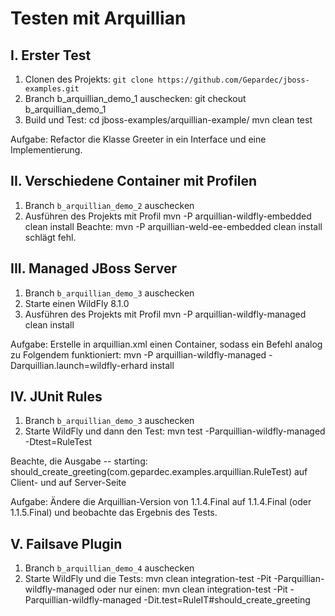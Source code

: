 Testen mit Arquillian
=====================

I. Erster Test
--------------
1. Clonen des Projekts: `git clone https://github.com/Gepardec/jboss-examples.git`
2. Branch b_arquillian_demo_1 auschecken: git checkout b_arquillian_demo_1
3. Build und Test:
    cd jboss-examples/arquillian-example/
    mvn clean test

Aufgabe:
    Refactor die Klasse Greeter in ein Interface und eine Implementierung.
    

II. Verschiedene Container mit Profilen
---------------------------------------
1. Branch `b_arquillian_demo_2` auschecken
2. Ausführen des Projekts mit Profil
    mvn -P arquillian-wildfly-embedded clean install
Beachte:
    mvn -P arquillian-weld-ee-embedded clean install
schlägt fehl.


III. Managed JBoss Server
-------------------------
1. Branch `b_arquillian_demo_3` auschecken
2. Starte einen WildFly 8.1.0
3. Ausführen des Projekts mit Profil
    mvn -P arquillian-wildfly-managed clean install

Aufgabe:
    Erstelle in arquillian.xml einen Container, sodass ein Befehl analog zu Folgendem funktioniert:
    mvn -P arquillian-wildfly-managed -Darquillian.launch=wildfly-erhard install


IV. JUnit Rules
---------------
1. Branch `b_arquillian_demo_3` auschecken
2. Starte WildFly und dann den Test:
    mvn test -Parquillian-wildfly-managed -Dtest=RuleTest
    
Beachte, die Ausgabe
-- starting: should_create_greeting(com.gepardec.examples.arquillian.RuleTest)
auf Client- und auf Server-Seite

Aufgabe: Ändere die Arquillian-Version von 1.1.4.Final auf 1.1.4.Final (oder 1.1.5.Final)
   und beobachte das Ergebnis des Tests.
 
 
V. Failsave Plugin
------------------
1. Branch `b_arquillian_demo_4` auschecken
2. Starte WildFly und die Tests:
    mvn clean integration-test -Pit -Parquillian-wildfly-managed
oder nur einen:
    mvn clean integration-test -Pit -Parquillian-wildfly-managed -Dit.test=RuleIT#should_create_greeting
